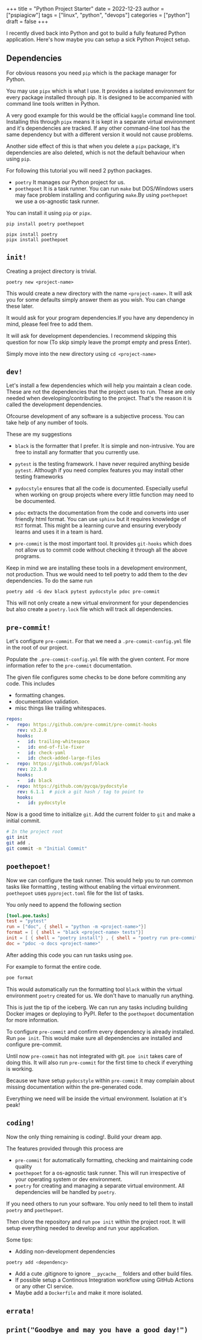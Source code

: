 +++
title = "Python Project Starter"
date = 2022-12-23
author = ["pspiagicw"]
tags = ["linux", "python", "devops"]
categories = ["python"]
draft = false
+++

I recently dived back into Python and got to build a fully featured Python application.
Here's how maybe you can setup a sick Python Project setup.


## Dependencies

For obvious reasons you need `pip` which is the package manager for Python.

You may use `pipx` which is what I use. It provides a isolated environment for every package installed through pip.
It is designed to be accompanied with command line tools written in Python. 

A very good example for this would be the official `kaggle` command line tool.
Installing this through `pipx` means it is kept in a separate virtual environment and it's dependencies are tracked.
If any other command-line tool has the same dependency but with a different version it would not cause problems.

Another side effect of this is that when you delete a `pipx` package, it's dependencies are also deleted, which is not the default behaviour when using `pip`.

For following this tutorial you will need 2 python packages.

- `poetry` It manages our Python project for us.
- `poethepoet` It is a task runner. You can run `make` but DOS/Windows users may face problem installing  and configuring `make`.By using `poethepoet` we use a os-agnostic task runner.


You can install it using `pip` or `pipx`.


```shell
pip install poetry poethepoet

```

```shell
pipx install poetry
pipx install poethepoet

```

## `init!`

Creating a project directory is trivial.

```shell
poetry new <project-name>
```

This would create a new directory with the name `<project-name>`. It will ask you for some defaults simply answer them as you wish. You can change these later.

It would ask for your program dependencies.If you have any dependency in mind, please feel free to add them.

It will ask for development dependencies. I recommend skipping this question for now (To skip simply leave the prompt empty and press Enter).

Simply move into the new directory using `cd <project-name>`

## `dev!`

Let's install a few dependencies which will help you maintain a clean code. These are not the dependencies that the project uses to run.
These are only needed when developing/contributing to the project. That's the reason it is called the development dependencies.

Ofcourse development of any software is a subjective process. You can take help of any number of tools.

These are my suggestions

- `black` is the formatter that I prefer. It is simple and non-intrusive. You are free to install any formatter that you currently use.

- `pytest` is the testing framework. I have never required anything beside `pytest`. Although if you need complex features you may install other testing frameworks

- `pydocstyle` ensures that all the code is documented. Especially useful when working on group projects where every little function may need to be documented.

- `pdoc` extracts the documentation from the code and converts into user friendly html format. You can use `sphinx` but it requires knowledge of `RST` format.
This might be a learning curve and ensuring everybody learns and uses it in a team is hard.

- `pre-commit` is the most important tool. It provides `git-hooks` which does not allow us to commit code without checking it through all the above programs.

Keep in mind we are installing these tools in a development environment, not production. Thus we would need to tell poetry to add them to the dev dependencies.
To do the same run

```shell
poetry add -G dev black pytest pydocstyle pdoc pre-commit

```

This will not only create a new virtual environment for your dependencies but also create a `poetry.lock` file which will track all dependencies.
## `pre-commit!`

Let's configure `pre-commit`. For that we need a `.pre-commit-config.yml` file in the root of our project.

Populate the `.pre-commit-config.yml` file with the given content. For more information refer to the `pre-commit` documentation.

The given file configures some checks to be done before commiting any code. This includes
- formatting changes.
- documentation validation.
- misc things like trailing whitespaces.


```yaml
repos:
-   repo: https://github.com/pre-commit/pre-commit-hooks
    rev: v3.2.0
    hooks:
    -   id: trailing-whitespace
    -   id: end-of-file-fixer
    -   id: check-yaml
    -   id: check-added-large-files
-   repo: https://github.com/psf/black
    rev: 22.3.0
    hooks:
    -   id: black
-   repo: https://github.com/pycqa/pydocstyle
    rev: 6.1.1  # pick a git hash / tag to point to
    hooks:
    -   id: pydocstyle

```

Now is a good time to initialize `git`. Add the current folder to `git` and make a initial commit.

```sh
# In the project root
git init
git add .
git commit -m "Initial Commit"

```

## `poethepoet!`

Now we can configure the task runner. This would help you to run common tasks like formatting , testing without enabling the virtual environment.
`poethepoet` uses `pyproject.toml` file for the list of tasks.

You only need to append the following section


```toml
[tool.poe.tasks]
test = "pytest"
run = ["doc", { shell = "python -m <project-name>"}]
format = [ { shell = "black <project-name> tests"}]
init = [ { shell = "poetry install"} , { shell = "poetry run pre-commit install"} , { shell = "poetry run pre-commit "} ]
doc = "pdoc -o docs <project-name>"

```

After adding this code you can run tasks using `poe`.

For example to format the entire code.

```sh
poe format
```
This would automatically run the formatting tool `black` within the virtual environment `poetry` created for us.
We don't have to manually run anything.

This is just the tip of the iceberg. We can run any tasks including building Docker images or deploying to PyPI.
Refer to the `poethepoet` documentation for more information.

To configure `pre-commit` and confirm every dependency is already installed. Run `poe init`.
This would make sure all dependencies are installed and configure pre-commit.

Until now `pre-commit` has not integrated with git. `poe init` takes care of doing this.
It will also run `pre-commit` for the first time to check if everything is working.

Because we have setup `pydocstyle` within `pre-commit` it may complain about missing documentation within the pre-generated code.

Everything we need will be inside the virtual environment. Isolation at it's peak!

## `coding!`

Now the only thing remaining is coding!. Build your dream app.

The features provided through this process are

- `pre-commit` for automatically formatting, checking and maintaining code quality
- `poethepoet` for a os-agnostic task runner. This will run irrespective of your operating system or dev environment. 
- `poetry` for creating and managing a separate virtual environment. All dependencies will be handled by `poetry`.

If you need others to run your software. You only need to tell them to install `poetry` and `poethepoet`.

Then clone the repository and run `poe init` within the project root. It will setup everything needed to develop and run your application.

Some tips:

- Adding non-development dependencies
```sh
poetry add <dependency>
```
- Add a cute .gitignore to ignore `__pycache__` folders and other build files.
- If possible setup a Continous Integration workflow using GitHub Actions or any other CI service.
- Maybe add a `Dockerfile` and make it more isolated.

## `errata!`

## `print("Goodbye and may you have a good day!")`












